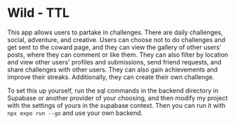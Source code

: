 # Wild - TTL

This app allows users to partake in challenges. There are daily challenges, social, adventure, and creative. Users can choose not to do challenges and get sent to the coward page, and they can view the gallery of other users' posts, where they can comment or like them. They can also filter by location and view other users' profiles and submissions, send friend requests, and share challenges with other users. They can also gain achievements and improve their streaks. Additionally, they can create their own challenge.

To set this up yourself, run the sql commands in the backend directory in Supabase or another provider of your choosing, and then modify my project with the settings of yours in the supabase context. Then you can run it with `npx expo run --go` and use your own backend. 
